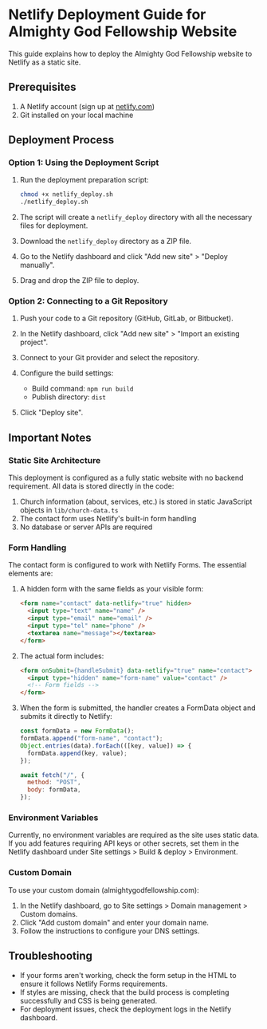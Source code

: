 # Netlify Deployment Guide for Almighty God Fellowship Website

This guide explains how to deploy the Almighty God Fellowship website to Netlify as a static site.

## Prerequisites

1. A Netlify account (sign up at [netlify.com](https://netlify.com))
2. Git installed on your local machine

## Deployment Process

### Option 1: Using the Deployment Script

1. Run the deployment preparation script:

   ```bash
   chmod +x netlify_deploy.sh
   ./netlify_deploy.sh
   ```

2. The script will create a `netlify_deploy` directory with all the necessary files for deployment.

3. Download the `netlify_deploy` directory as a ZIP file.

4. Go to the Netlify dashboard and click "Add new site" > "Deploy manually".

5. Drag and drop the ZIP file to deploy.

### Option 2: Connecting to a Git Repository

1. Push your code to a Git repository (GitHub, GitLab, or Bitbucket).

2. In the Netlify dashboard, click "Add new site" > "Import an existing project".

3. Connect to your Git provider and select the repository.

4. Configure the build settings:
   - Build command: `npm run build`
   - Publish directory: `dist`

5. Click "Deploy site".

## Important Notes

### Static Site Architecture

This deployment is configured as a fully static website with no backend requirement. All data is stored directly in the code:

1. Church information (about, services, etc.) is stored in static JavaScript objects in `lib/church-data.ts`
2. The contact form uses Netlify's built-in form handling
3. No database or server APIs are required

### Form Handling

The contact form is configured to work with Netlify Forms. The essential elements are:

1. A hidden form with the same fields as your visible form:
   ```html
   <form name="contact" data-netlify="true" hidden>
     <input type="text" name="name" />
     <input type="email" name="email" />
     <input type="tel" name="phone" />
     <textarea name="message"></textarea>
   </form>
   ```

2. The actual form includes:
   ```html
   <form onSubmit={handleSubmit} data-netlify="true" name="contact">
     <input type="hidden" name="form-name" value="contact" />
     <!-- Form fields -->
   </form>
   ```

3. When the form is submitted, the handler creates a FormData object and submits it directly to Netlify:
   ```javascript
   const formData = new FormData();
   formData.append("form-name", "contact");
   Object.entries(data).forEach(([key, value]) => {
     formData.append(key, value);
   });
   
   await fetch("/", {
     method: "POST",
     body: formData,
   });
   ```

### Environment Variables

Currently, no environment variables are required as the site uses static data. If you add features requiring API keys or other secrets, set them in the Netlify dashboard under Site settings > Build & deploy > Environment.

### Custom Domain

To use your custom domain (almightygodfellowship.com):

1. In the Netlify dashboard, go to Site settings > Domain management > Custom domains.
2. Click "Add custom domain" and enter your domain name.
3. Follow the instructions to configure your DNS settings.

## Troubleshooting

- If your forms aren't working, check the form setup in the HTML to ensure it follows Netlify Forms requirements.
- If styles are missing, check that the build process is completing successfully and CSS is being generated.
- For deployment issues, check the deployment logs in the Netlify dashboard.
